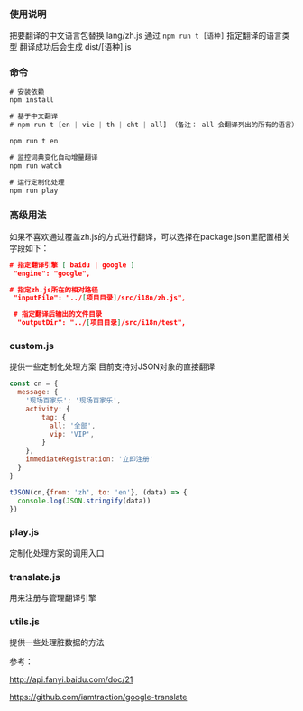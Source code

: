 ### 使用说明


把要翻译的中文语言包替换 lang/zh.js
通过 `npm run t [语种]` 指定翻译的语言类型
翻译成功后会生成 dist/[语种].js

### 命令

```javascript
# 安装依赖
npm install

# 基于中文翻译 
# npm run t [en | vie | th | cht | all] （备注： all 会翻译列出的所有的语言）比如：

npm run t en

# 监控词典变化自动增量翻译
npm run watch

# 运行定制化处理
npm run play

```

### 高级用法
如果不喜欢通过覆盖zh.js的方式进行翻译，可以选择在package.json里配置相关字段如下：

```json
# 指定翻译引擎 [ baidu | google ]
 "engine": "google",

# 指定zh.js所在的相对路径
 "inputFile": "../[项目目录]/src/i18n/zh.js",

 # 指定翻译后输出的文件目录
  "outputDir": "../[项目目录]/src/i18n/test",
```

### custom.js 

提供一些定制化处理方案 目前支持对JSON对象的直接翻译

```javascript
const cn = {
  message: {
    '现场百家乐': '现场百家乐',
    activity: {
        tag: {
          all: '全部',
          vip: 'VIP',
        }
    },
    immediateRegistration: '立即注册'
  }
}

tJSON(cn,{from: 'zh', to: 'en'}, (data) => {
  console.log(JSON.stringify(data))
})

```

### play.js

定制化处理方案的调用入口

### translate.js

用来注册与管理翻译引擎

### utils.js

提供一些处理脏数据的方法



参考：

 http://api.fanyi.baidu.com/doc/21

 https://github.com/iamtraction/google-translate

